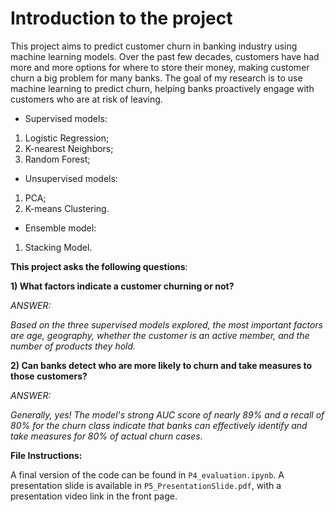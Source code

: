 # Introduction to the project

This project aims to predict customer churn in banking industry using machine learning models. Over the past few decades, customers have had more and more options for where to store their money, making customer churn a big problem for many banks. The goal of my research is to use machine learning to predict churn, helping banks proactively engage with customers who are at risk of leaving. 

- Supervised models:

1) Logistic Regression;
2) K-nearest Neighbors;
3) Random Forest;

- Unsupervised models:

1) PCA;
2) K-means Clustering.

- Ensemble model:

1) Stacking Model.


**This project asks the following questions**:

**1) What factors indicate a customer churning or not?**

_ANSWER:_

_Based on the three supervised models explored, the most important factors are age, geography, whether the customer is an active member, and the number of products they hold._

**2) Can banks detect who are more likely to churn and take measures to those customers?**

_ANSWER:_

_Generally, yes! The model's strong AUC score of nearly 89% and a recall of 80% for the churn class indicate that banks can effectively identify and take measures for 80% of actual churn cases._


**File Instructions:**

A final version of the code can be found in `P4_evaluation.ipynb`. A presentation slide is available in `P5_PresentationSlide.pdf`, with a presentation video link in the front page.
